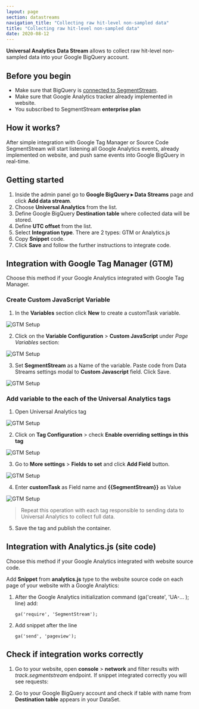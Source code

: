 ```yaml
---
layout: page
section: datastreams
navigation_title: "Collecting raw hit-level non-sampled data"
title: "Collecting raw hit-level non-sampled data"
date: 2020-08-12
---
```


**Universal Analytics Data Stream** allows to collect raw hit-level non-sampled data into your Google BigQuery account. 

## Before you begin

- Make sure that BigQuery is [connected to SegmentStream](/bigquery/connecting-bigquery).
- Make sure that Google Analytics tracker already implemented in website.
- You subscribed to SegmentStream **enterprise plan**

## How it works?

After simple integration with Google Tag Manager or Source Code SegmentStream will start listening all Google Analytics events, already implemented on website, and push same events into Google BigQuery in real-time.

## Getting started

1. Inside the admin panel go to **Google BigQuery ▸ Data Streams** page and click **Add data stream**.
2. Choose **Universal Analytics** from the list.
3. Define Google BigQuery **Destination table** where collected data will be stored.
4. Define **UTC offset** from the list.
5. Select **Integration type**. There are 2 types: GTM or Analytics.js
6. Copy **Snippet** code.
7. Click **Save** and follow the further instructions to integrate code.

## Integration with Google Tag Manager (GTM)

Choose this method if your Google Analytics integrated with Google Tag Manager.

### Create Custom JavaScript Variable

1. In the **Variables** section click **New** to create a customTask variable.

![GTM Setup](/img/datastreams/ua-gtm-1.png)

2. Click on the **Variable Configuration** > **Custom JavaScript** under *Page Variables* section: 

![GTM Setup](/img/datastreams/ua-gtm-2.png)

3. Set **SegmentStream** as a Name of the variable. Paste code from Data Streams settings modal to **Custom Javascript** field. Click Save.

![GTM Setup](/img/datastreams/ua-gtm-3.png)

### Add variable to the each of the Universal Analytics tags

1. Open Universal Analytics tag

![GTM Setup](/img/datastreams/ua-gtm-4.png)

2. Click on **Tag Configuration** > check **Enable overriding settings in this tag**

![GTM Setup](/img/datastreams/ua-gtm-5.png)

3. Go to **More settings** > **Fields to set** and click **Add Field** button.

![GTM Setup](/img/datastreams/ua-gtm-6.png)

4. Enter **customTask** as Field name and **{{SegmentStream}}** as Value

![GTM Setup](/img/datastreams/ua-gtm-7.png)

> Repeat this operation with each tag responsible to sending data to Universal Analytics to collect full data.

5. Save the tag and publish the container.

## Integration with Analytics.js (site code)

Choose this method if your Google Analytics integrated with website source code.

Add **Snippet** from **analytics.js** type to the website source code on each page of your website with a Google Analytics:

1. After the Google Analytics initialization command (ga('create', 'UA-... ); line) add:

    ```
    ga('require', 'SegmentStream');
    ```

2. Add snippet after the line 
    ```
    ga('send', 'pageview');
    ```


## Check if integration works correctly

1. Go to your website, open **console** > **network** and filter results with *track.segmentstream* endpoint. If snippet integrated correctly you will see requests:

2. Go to your Google BigQuery account and check if table with name from **Destination table** appears in your DataSet.